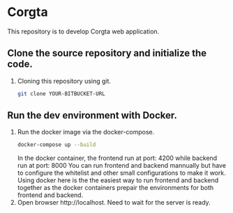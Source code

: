 # Corgta

This repository is to develop Corgta web application.

## Clone the source repository and initialize the code.

1. Cloning this repository using git.
   ```bash
   git clone YOUR-BITBUCKET-URL
   ```

## Run the dev environment with Docker.

1. Run the docker image via the docker-compose.
   ```bash
   docker-compose up --build
   ```
   In the docker container, the frontend run at port: 4200 while backend run at port: 8000
   You can run frontend and backend mannually but have to configure the whitelist and other small configurations to make it work.
   Using docker here is the the easiest way to run frontend and backend together as the docker containers prepair the environments for both frontend and backend.
2. Open browser http://localhost. Need to wait for the server is ready.